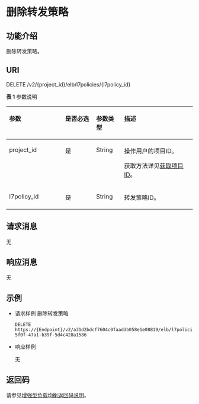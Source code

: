# 删除转发策略<a name="zh-cn_topic_0141008490"></a>

## 功能介绍<a name="zh-cn_topic_0136295319_section1569947195915"></a>

删除转发策略。

## URI<a name="zh-cn_topic_0136295319_section1131040245"></a>

DELETE /v2/\{project\_id\}/elb/l7policies/\{l7policy\_id\}

**表 1**  参数说明

<a name="zh-cn_topic_0136295319_table158419166402"></a>
<table><thead align="left"><tr id="zh-cn_topic_0136295319_row19584716114011"><th class="cellrowborder" valign="top" width="30.073007300730076%" id="mcps1.2.5.1.1"><p id="zh-cn_topic_0136295319_p15841916124016"><a name="zh-cn_topic_0136295319_p15841916124016"></a><a name="zh-cn_topic_0136295319_p15841916124016"></a>参数</p>
</th>
<th class="cellrowborder" valign="top" width="16.53165316531653%" id="mcps1.2.5.1.2"><p id="zh-cn_topic_0136295319_p1758421616401"><a name="zh-cn_topic_0136295319_p1758421616401"></a><a name="zh-cn_topic_0136295319_p1758421616401"></a>是否必选</p>
</th>
<th class="cellrowborder" valign="top" width="15.02150215021502%" id="mcps1.2.5.1.3"><p id="zh-cn_topic_0136295319_p75841316164014"><a name="zh-cn_topic_0136295319_p75841316164014"></a><a name="zh-cn_topic_0136295319_p75841316164014"></a>参数类型</p>
</th>
<th class="cellrowborder" valign="top" width="38.373837383738376%" id="mcps1.2.5.1.4"><p id="zh-cn_topic_0136295319_p14584151674011"><a name="zh-cn_topic_0136295319_p14584151674011"></a><a name="zh-cn_topic_0136295319_p14584151674011"></a>描述</p>
</th>
</tr>
</thead>
<tbody><tr id="row1199242513534"><td class="cellrowborder" valign="top" width="30.073007300730076%" headers="mcps1.2.5.1.1 "><p id="p1399071505415"><a name="p1399071505415"></a><a name="p1399071505415"></a>project_id</p>
</td>
<td class="cellrowborder" valign="top" width="16.53165316531653%" headers="mcps1.2.5.1.2 "><p id="zh-cn_topic_0020100158_p557643211309"><a name="zh-cn_topic_0020100158_p557643211309"></a><a name="zh-cn_topic_0020100158_p557643211309"></a>是</p>
</td>
<td class="cellrowborder" valign="top" width="15.02150215021502%" headers="mcps1.2.5.1.3 "><p id="zh-cn_topic_0020100158_p6162677511304"><a name="zh-cn_topic_0020100158_p6162677511304"></a><a name="zh-cn_topic_0020100158_p6162677511304"></a>String</p>
</td>
<td class="cellrowborder" valign="top" width="38.373837383738376%" headers="mcps1.2.5.1.4 "><p id="zh-cn_topic_0020100158_p35845144113012"><a name="zh-cn_topic_0020100158_p35845144113012"></a><a name="zh-cn_topic_0020100158_p35845144113012"></a>操作用户的项目ID。</p>
<p id="p8222164914610"><a name="p8222164914610"></a><a name="p8222164914610"></a>获取方法详见<a href="获取项目ID.md">获取项目ID</a>。</p>
</td>
</tr>
<tr id="zh-cn_topic_0136295319_row17158113918463"><td class="cellrowborder" valign="top" width="30.073007300730076%" headers="mcps1.2.5.1.1 "><p id="zh-cn_topic_0136295319_p6789122710454"><a name="zh-cn_topic_0136295319_p6789122710454"></a><a name="zh-cn_topic_0136295319_p6789122710454"></a>l7policy_id</p>
</td>
<td class="cellrowborder" valign="top" width="16.53165316531653%" headers="mcps1.2.5.1.2 "><p id="zh-cn_topic_0136295319_p17229183214495"><a name="zh-cn_topic_0136295319_p17229183214495"></a><a name="zh-cn_topic_0136295319_p17229183214495"></a>是</p>
</td>
<td class="cellrowborder" valign="top" width="15.02150215021502%" headers="mcps1.2.5.1.3 "><p id="zh-cn_topic_0136295319_p10789627154513"><a name="zh-cn_topic_0136295319_p10789627154513"></a><a name="zh-cn_topic_0136295319_p10789627154513"></a>String</p>
</td>
<td class="cellrowborder" valign="top" width="38.373837383738376%" headers="mcps1.2.5.1.4 "><p id="zh-cn_topic_0136295319_p182291832134920"><a name="zh-cn_topic_0136295319_p182291832134920"></a><a name="zh-cn_topic_0136295319_p182291832134920"></a>转发策略ID。</p>
</td>
</tr>
</tbody>
</table>

## 请求消息<a name="zh-cn_topic_0136295319_section936817221503"></a>

无

## 响应消息<a name="zh-cn_topic_0136295319_section243715298217"></a>

无

## 示例<a name="section015215431112"></a>

-   请求样例 删除转发策略

    ```
    DELETE https://{Endpoint}/v2/a31d2bdcf7604c0faaddb058e1e08819/elb/l7policies/5ae0e1e7-5f0f-47a1-b39f-5d4c428a1586
    ```

-   响应样例

    无


## 返回码<a name="zh-cn_topic_0136295319_section6200237145116"></a>

请参见[增强型负载均衡返回码说明](增强型负载均衡返回码说明.md)。

